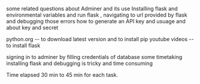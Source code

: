 some related questions about Adminer and its use
Installing flask and environmental variables and run flask , navigating to url provided by flask and debugging those errors
how to generate an API key and usuage and about key and secret

python.org -- to download latest version and to install pip
youtube videos -- to install flask

signing in to adminer by filling credentials of database some timetaking
installing flask and debugging is tricky and time consuming

Time elapsed 30 min to 45 min for each task.